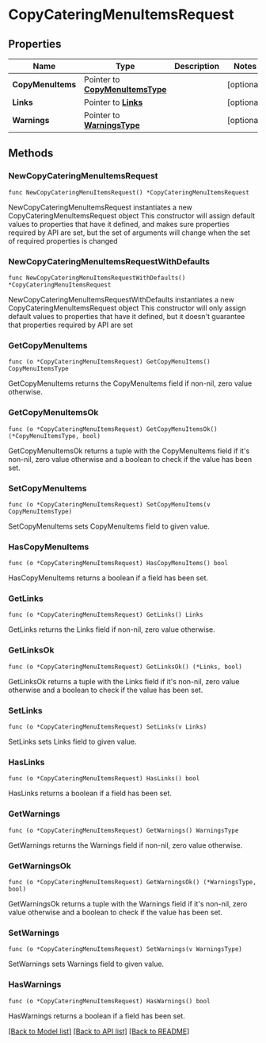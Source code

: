 # CopyCateringMenuItemsRequest

## Properties

Name | Type | Description | Notes
------------ | ------------- | ------------- | -------------
**CopyMenuItems** | Pointer to [**CopyMenuItemsType**](CopyMenuItemsType.md) |  | [optional] 
**Links** | Pointer to [**Links**](Links.md) |  | [optional] 
**Warnings** | Pointer to [**WarningsType**](WarningsType.md) |  | [optional] 

## Methods

### NewCopyCateringMenuItemsRequest

`func NewCopyCateringMenuItemsRequest() *CopyCateringMenuItemsRequest`

NewCopyCateringMenuItemsRequest instantiates a new CopyCateringMenuItemsRequest object
This constructor will assign default values to properties that have it defined,
and makes sure properties required by API are set, but the set of arguments
will change when the set of required properties is changed

### NewCopyCateringMenuItemsRequestWithDefaults

`func NewCopyCateringMenuItemsRequestWithDefaults() *CopyCateringMenuItemsRequest`

NewCopyCateringMenuItemsRequestWithDefaults instantiates a new CopyCateringMenuItemsRequest object
This constructor will only assign default values to properties that have it defined,
but it doesn't guarantee that properties required by API are set

### GetCopyMenuItems

`func (o *CopyCateringMenuItemsRequest) GetCopyMenuItems() CopyMenuItemsType`

GetCopyMenuItems returns the CopyMenuItems field if non-nil, zero value otherwise.

### GetCopyMenuItemsOk

`func (o *CopyCateringMenuItemsRequest) GetCopyMenuItemsOk() (*CopyMenuItemsType, bool)`

GetCopyMenuItemsOk returns a tuple with the CopyMenuItems field if it's non-nil, zero value otherwise
and a boolean to check if the value has been set.

### SetCopyMenuItems

`func (o *CopyCateringMenuItemsRequest) SetCopyMenuItems(v CopyMenuItemsType)`

SetCopyMenuItems sets CopyMenuItems field to given value.

### HasCopyMenuItems

`func (o *CopyCateringMenuItemsRequest) HasCopyMenuItems() bool`

HasCopyMenuItems returns a boolean if a field has been set.

### GetLinks

`func (o *CopyCateringMenuItemsRequest) GetLinks() Links`

GetLinks returns the Links field if non-nil, zero value otherwise.

### GetLinksOk

`func (o *CopyCateringMenuItemsRequest) GetLinksOk() (*Links, bool)`

GetLinksOk returns a tuple with the Links field if it's non-nil, zero value otherwise
and a boolean to check if the value has been set.

### SetLinks

`func (o *CopyCateringMenuItemsRequest) SetLinks(v Links)`

SetLinks sets Links field to given value.

### HasLinks

`func (o *CopyCateringMenuItemsRequest) HasLinks() bool`

HasLinks returns a boolean if a field has been set.

### GetWarnings

`func (o *CopyCateringMenuItemsRequest) GetWarnings() WarningsType`

GetWarnings returns the Warnings field if non-nil, zero value otherwise.

### GetWarningsOk

`func (o *CopyCateringMenuItemsRequest) GetWarningsOk() (*WarningsType, bool)`

GetWarningsOk returns a tuple with the Warnings field if it's non-nil, zero value otherwise
and a boolean to check if the value has been set.

### SetWarnings

`func (o *CopyCateringMenuItemsRequest) SetWarnings(v WarningsType)`

SetWarnings sets Warnings field to given value.

### HasWarnings

`func (o *CopyCateringMenuItemsRequest) HasWarnings() bool`

HasWarnings returns a boolean if a field has been set.


[[Back to Model list]](../README.md#documentation-for-models) [[Back to API list]](../README.md#documentation-for-api-endpoints) [[Back to README]](../README.md)


